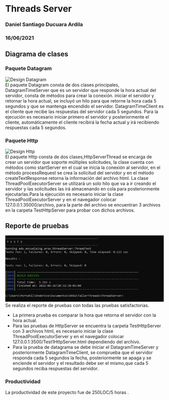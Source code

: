 # Threads Server
### Daniel Santiago Ducuara Ardila
### 16/06/2021

## Diagrama de clases

### Paquete Datagram
![Design Datagram](Design/Datagram.PNG "Datagram")<br>
El paquete Datagram consta de dos clases principales, DatagramTimeServer que es un servidor que responde la hora actual del servidor, consta de métodos para crear
la conexión. iniciar el servidor y retornar la hora actual, se incluyó un hilo para que retorne la hora cada 5 segundos y que se mantenga encendido el servidor. 
DatagramTimeClient es el cliente que recibe las respuestas del servidor cada 5 segundos. Para la ejecución es necesario iniciar primero el servidor y posteriormente
el cliente, automáticamente el cliente recibirá la fecha actual y irá recibiendo respuestas cada 5 segundos. 

### Paquete Http
![Design Http](Design/Http.PNG "Http")<br>
El paquete Http consta de dos clases,HttpServerThread se encarga de crear un servidor que soporte múltiples solicitudes, la clase cuenta con métodos como startServer 
en el cual se inicia la conexión al servidor, en el método processRequest se crea la solicitud del servidor y en el método createTextResponse retorna la información 
del archivo html. La clase ThreadPoolExecutorServer se utilizará un solo hilo que va a ir creando el servidor y las solicitudes las irá almacenando en cola para 
posteriormente ejecutarlas.Para la ejecución es necesario iniciar la clase ThreadPoolExecutorServer y en el navegador colocar 127.0.0.1:35000/archivo, para la parte 
del archivo se encuentran 3 archivos en la carpeta TestHttpServer para probar con dichos archivos.

## Reporte de pruebas
![Tests Test Report](Design/test.PNG "Test Report")<br>
Se realiza el reporte de pruebas con todas las pruebas satisfactorias.
- La primera prueba es comparar la hora que retorna el servidor con la hora actual.
- Para las pruebas de HttpServer se encuentra la carpeta TestHttpServer con 3 archivos html, es necesario iniciar la clase ThreadPoolExecutorServer y 
  en el navegador colocar 127.0.0.1:3500/Test1HttpServer.html dependiendo del archivo.
- Para la prueba de datagrama se debe iniciar el DatagramTimeServer y posteriormente DatagramTimeClient, se comprueba que el servidor responda cada 5 segundos la fecha,
  posteriormente se apaga y se enciende el servidor y el resultado debe ser el mismo,que cada 5 segundos reciba respuestas del servidor.

### Productividad
La productividad de este proyecto fue de 250LOC/5 horas .
